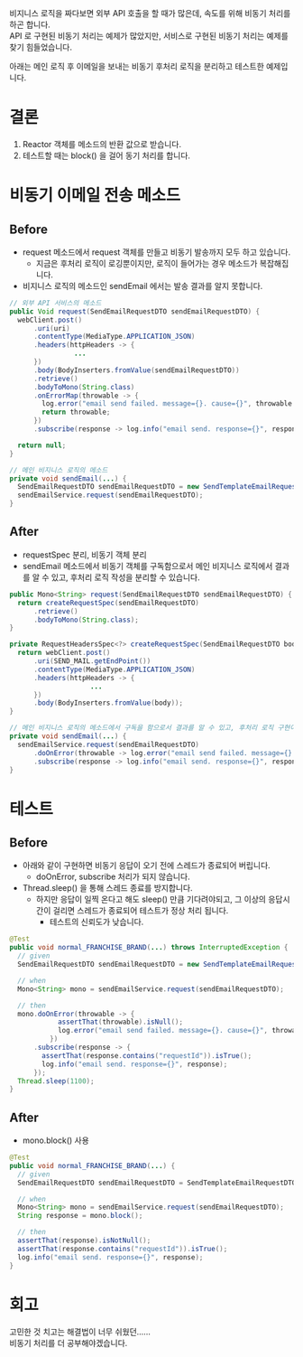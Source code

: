 비지니스 로직을 짜다보면 외부 API 호출을 할 때가 많은데, 속도를 위해 비동기 처리를 하곤 합니다.  
API 로 구현된 비동기 처리는 예제가 많았지만, 서비스로 구현된 비동기 처리는 예제를 찾기 힘들었습니다.

아래는 메인 로직 후 이메일을 보내는 비동기 후처리 로직을 분리하고 테스트한 예제입니다.

# 결론

1. Reactor 객체를 메소드의 반환 값으로 받습니다.
2. 테스트할 때는 block() 을 걸어 동기 처리를 합니다.

# 비동기 이메일 전송 메소드

## Before

- request 메소드에서 request 객체를 만들고 비동기 발송까지 모두 하고 있습니다.
  - 지금은 후처리 로직이 로깅뿐이지만, 로직이 들어가는 경우 메소드가 복잡해집니다.
- 비지니스 로직의 메소드인 sendEmail 에서는 발송 결과를 알지 못합니다.

```java
// 외부 API 서비스의 메소드
public Void request(SendEmailRequestDTO sendEmailRequestDTO) {
  webClient.post()
      .uri(uri)
      .contentType(MediaType.APPLICATION_JSON)
      .headers(httpHeaders -> {
                ...
      })
      .body(BodyInserters.fromValue(sendEmailRequestDTO))
      .retrieve()
      .bodyToMono(String.class)
      .onErrorMap(throwable -> {
        log.error("email send failed. message={}. cause={}", throwable.getMessage(), throwable.getCause());
        return throwable;
      })
      .subscribe(response -> log.info("email send. response={}", response));

  return null;
}

// 메인 비지니스 로직의 메소드
private void sendEmail(...) {
  SendEmailRequestDTO sendEmailRequestDTO = new SendTemplateEmailRequestDTO(...);
  sendEmailService.request(sendEmailRequestDTO);
}
```

## After

- requestSpec 분리, 비동기 객체 분리
- sendEmail 메소드에서 비동기 객체를 구독함으로서 메인 비지니스 로직에서 결과를 알 수 있고, 후처리 로직 작성을 분리할 수 있습니다.

```java
public Mono<String> request(SendEmailRequestDTO sendEmailRequestDTO) {
  return createRequestSpec(sendEmailRequestDTO)
      .retrieve()
      .bodyToMono(String.class);
}

private RequestHeadersSpec<?> createRequestSpec(SendEmailRequestDTO body) {
  return webClient.post()
      .uri(SEND_MAIL.getEndPoint())
      .contentType(MediaType.APPLICATION_JSON)
      .headers(httpHeaders -> { 
                    ... 
      })
      .body(BodyInserters.fromValue(body));
}

// 메인 비지니스 로직의 메소드에서 구독을 함으로서 결과를 알 수 있고, 후처리 로직 구현이 쉬워집니다.
private void sendEmail(...) {
  sendEmailService.request(sendEmailRequestDTO)
      .doOnError(throwable -> log.error("email send failed. message={}. cause={}", throwable.getMessage(), throwable.getCause()))
      .subscribe(response -> log.info("email send. response={}", response));
}
```

# 테스트

## Before

- 아래와 같이 구현하면 비동기 응답이 오기 전에 스레드가 종료되어 버립니다.
  - doOnError, subscribe 처리가 되지 않습니다.
- Thread.sleep() 을 통해 스레드 종료를 방지합니다.
  - 하지만 응답이 일찍 온다고 해도 sleep() 만큼 기다려야되고, 그 이상의 응답시간이 걸리면 스레드가 종료되어 테스트가 정상 처리 됩니다.
    - 테스트의 신뢰도가 낮습니다.

```java
@Test
public void normal_FRANCHISE_BRAND(...) throws InterruptedException {
  // given
  SendEmailRequestDTO sendEmailRequestDTO = new SendTemplateEmailRequestDTO(...);

  // when
  Mono<String> mono = sendEmailService.request(sendEmailRequestDTO);

  // then
  mono.doOnError(throwable -> {
            assertThat(throwable).isNull();
            log.error("email send failed. message={}. cause={}", throwable.getMessage(), throwable.getCause());
          })
      .subscribe(response -> {
        assertThat(response.contains("requestId")).isTrue();
        log.info("email send. response={}", response);
      });
  Thread.sleep(1100);
}
```

## After

- mono.block() 사용

```java
@Test
public void normal_FRANCHISE_BRAND(...) {
  // given
  SendEmailRequestDTO sendEmailRequestDTO = SendTemplateEmailRequestDTO.of(...);

  // when
  Mono<String> mono = sendEmailService.request(sendEmailRequestDTO);
  String response = mono.block();

  // then
  assertThat(response).isNotNull();
  assertThat(response.contains("requestId")).isTrue();
  log.info("email send. response={}", response);
}
```

# 회고

고민한 것 치고는 해결법이 너무 쉬웠던......  
비동기 처리를 더 공부해야겠습니다.
